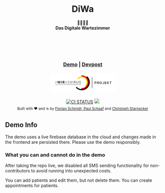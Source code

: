 <h1 align="center">DiWa</h1> 

<div align="center">  
  💁‍♂️💁‍♀️
</div>  
<div align="center">  
  <strong>Das Digitale Wartezimmer</strong>  
</div>  
<div align="center">
  <h3 style="margin-top:100px">
    <a href="https://wirvsvirus-19373.web.app">
      Demo</a>
    <span> | </span>
    <a href="https://devpost.com/software/diwa-das-digitale-wartezimmer">
     Devpost</a>
  </h3>
</div>

<h4 align="center">
<img height="60" src="https://github.com/CStarn/WirVsVirus/blob/master/client/src/assets/project_logo.png?raw=true">
</h4>

<div align="center">
<a href="https://github.com/CStarn/WirVsVirus/actions">
    <img src="https://github.com/CStarn/WirVsVirus/workflows/Firebase%20deployment/badge.svg" alt="CI STATUS" /></a>
  <a href="https://opensource.org/licenses/MIT">
  <img src="https://img.shields.io/badge/License-MIT-yellow.svg"></a>
</div>

<div align="center" margin-top="50px">  
  <sub>Built with ❤︎ and ☕ by <a href="https://github.com/flodt">Florian Schmidt, </a>  
  <a href="https://github.com/paul-schaaf">Paul Schaaf</a> and  
  <a href="https://github.com/CStarn">  
    Christoph Starnecker  
  </a>  
</div>

## Demo Info

The demo uses a live firebase database in the cloud and changes made in the frontend are persisted there. Please use the demo responsibly.

### What you can and cannot do in the demo

After taking the repo live, we disabled all SMS sending functionality for non-contributors to avoid running into
unexpected costs. 

You can add patients and edit them, but not delete them. You can create appointments for patients.
